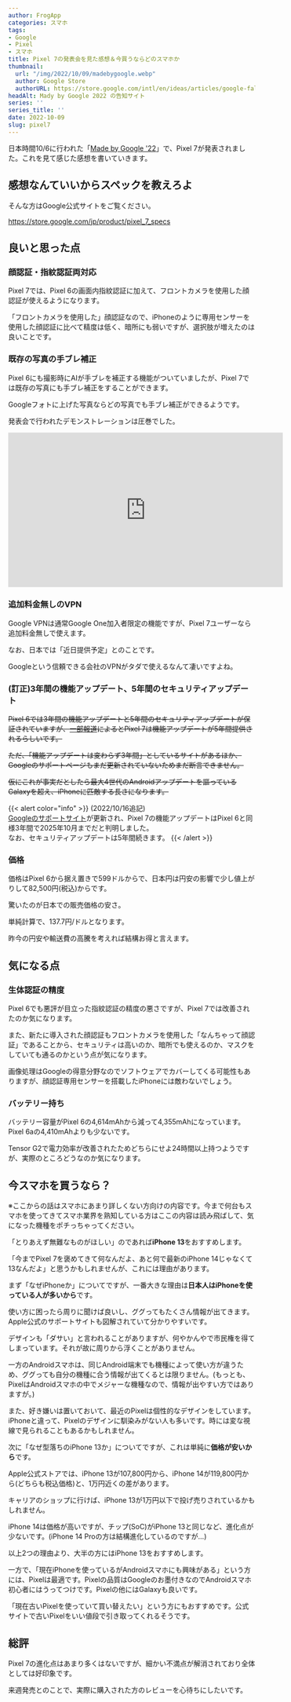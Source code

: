 ```yaml
---
author: FrogApp
categories: スマホ
tags:
- Google
- Pixel
- スマホ
title: Pixel 7の発表会を見た感想＆今買うならどのスマホか
thumbnail:
  url: "/img/2022/10/09/madebygoogle.webp"
  author: Google Store
  authorURL: https://store.google.com/intl/en/ideas/articles/google-fall-launch-event/
headAlt: Mady by Google 2022 の告知サイト
series: ''
series_title: ''
date: 2022-10-09
slug: pixel7
---
```


日本時間10/6に行われた「<a href="https://youtu.be/2NGjNQVbydc" target="_blank" rel="noopener noreferrer">Made by Google '22</a>」で、Pixel 7が発表されました。これを見て感じた感想を書いていきます。

## 感想なんていいからスペックを教えろよ

そんな方はGoogle公式サイトをご覧ください。

<a href="https://store.google.com/jp/product/pixel_7_specs" target="_blank" rel="noopener noreferrer">https://<wbr />store.google.com<wbr />/jp<wbr />/product<wbr />/pixel_7_specs</a>

## 良いと思った点

### 顔認証・指紋認証両対応

Pixel 7では、Pixel 6の画面内指紋認証に加えて、フロントカメラを使用した顔認証が使えるようになります。

「フロントカメラを使用した」顔認証なので、iPhoneのように専用センサーを使用した顔認証に比べて精度は低く、暗所にも弱いですが、選択肢が増えたのは良いことです。

### 既存の写真の手ブレ補正

Pixel 6にも撮影時にAIが手ブレを補正する機能がついていましたが、Pixel 7では既存の写真にも手ブレ補正をすることができます。

Googleフォトに上げた写真ならどの写真でも手ブレ補正ができるようです。

発表会で行われたデモンストレーションは圧巻でした。

<div class="youtube"><iframe width="560" height="315" src="https://www.youtube-nocookie.com/embed/2NGjNQVbydc?start=2081" title="YouTube video player" frameborder="0" allow="accelerometer; autoplay; clipboard-write; encrypted-media; gyroscope; picture-in-picture" allowfullscreen></iframe></div>

### 追加料金無しのVPN

Google VPNは通常Google One加入者限定の機能ですが、Pixel 7ユーザーなら追加料金無しで使えます。

なお、日本では「近日提供予定」とのことです。

Googleという信頼できる会社のVPNがタダで使えるなんて凄いですよね。

### (訂正)3年間の機能アップデート、5年間のセキュリティアップデート

~~Pixel 6では3年間の機能アップデートと5年間のセキュリティアップデートが保証されていますが、<a href="https://www.gizmodo.jp/2022/10/pixel-7-feature-update-support-for-5-years.html" target="_blank" rel="noopener noreferrer">一部報道</a>によるとPixel 7は機能アップデートが5年間提供されるらしいです。~~

~~ただ、「機能アップデートは変わらず3年間」としているサイトがあるほか、Googleのサポートページもまだ更新されていないためまだ断言できません。~~

~~仮にこれが事実だとしたら最大4世代のAndroidアップデートを謳っているGalaxyを超え、iPhoneに匹敵する長さになります。~~

{{< alert color="info" >}}
    (2022/10/16追記)  
    [Googleのサポートサイト](https://support.google.com/pixelphone/answer/4457705)が更新され、Pixel 7の機能アップデートはPixel 6と同様3年間で2025年10月までだと判明しました。  
    なお、セキュリティアップデートは5年間続きます。
{{< /alert >}}

### 価格

価格はPixel 6から据え置きで599ドルからで、日本円は円安の影響で少し値上がりして82,500円(税込)からです。

驚いたのが日本での販売価格の安さ。

単純計算で、137.7円/ドルとなります。

昨今の円安や輸送費の高騰を考えれば結構お得と言えます。

## 気になる点

### 生体認証の精度

Pixel 6でも悪評が目立った指紋認証の精度の悪さですが、Pixel 7では改善されたのか気になります。

また、新たに導入された顔認証もフロントカメラを使用した「なんちゃって顔認証」であることから、セキュリティは高いのか、暗所でも使えるのか、マスクをしていても通るのかという点が気になります。

画像処理はGoogleの得意分野なのでソフトウェアでカバーしてくる可能性もありますが、顔認証専用センサーを搭載したiPhoneには敵わないでしょう。

### バッテリー持ち

バッテリー容量がPixel 6の4,614mAhから減って4,355mAhになっています。Pixel 6aの4,410mAhよりも少ないです。

Tensor G2で電力効率が改善されたためどちらにせよ24時間以上持つようですが、実際のところどうなのか気になります。

## 今スマホを買うなら？

※ここからの話はスマホにあまり詳しくない方向けの内容です。今まで何台もスマホを使ってきてスマホ業界を熟知している方はここの内容は読み飛ばして、気になった機種をポチっちゃってください。

「とりあえず無難なものがほしい」のであれば**iPhone 13**をおすすめします。

「今までPixel 7を褒めてきて何なんだよ、あと何で最新のiPhone 14じゃなくて13なんだよ」と思うかもしれませんが、これには理由があります。

まず「なぜiPhoneか」についてですが、一番大きな理由は**日本人はiPhoneを使っている人が多いから**です。

使い方に困ったら周りに聞けば良いし、ググってもたくさん情報が出てきます。Apple公式のサポートサイトも図解されていて分かりやすいです。

デザインも「ダサい」と言われることがありますが、何やかんやで市民権を得てしまっています。それが故に周りから浮くことがありません。

一方のAndroidスマホは、同じAndroid端末でも機種によって使い方が違うため、ググっても自分の機種に合う情報が出てくるとは限りません。(もっとも、PixelはAndroidスマホの中でメジャーな機種なので、情報が出やすい方ではありますが。)

また、好き嫌いは置いておいて、最近のPixelは個性的なデザインをしています。iPhoneと違って、Pixelのデザインに馴染みがない人も多いです。時には変な視線で見られることもあるかもしれません。

次に「なぜ型落ちのiPhone 13か」についてですが、これは単純に**価格が安いから**です。

Apple公式ストアでは、iPhone 13が107,800円から、iPhone 14が119,800円から(どちらも税込価格)と、1万円近くの差があります。

キャリアのショップに行けば、iPhone 13が1万円以下で投げ売りされているかもしれません。

iPhone 14は価格が高いですが、チップ(SoC)がiPhone 13と同じなど、進化点が少ないです。(iPhone 14 Proの方は結構進化しているのですが…)

以上2つの理由より、大半の方にはiPhone 13をおすすめします。

一方で、「現在iPhoneを使っているがAndroidスマホにも興味がある」という方には、Pixelは最適です。Pixelの品質はGoogleのお墨付きなのでAndroidスマホ初心者にはうってつけです。Pixelの他にはGalaxyも良いです。

「現在古いPixelを使っていて買い替えたい」という方にもおすすめです。公式サイトで古いPixelをいい値段で引き取ってくれるそうです。

## 総評

Pixel 7の進化点はあまり多くはないですが、細かい不満点が解消されており全体としては好印象です。

来週発売とのことで、実際に購入された方のレビューを心待ちにしたいです。
